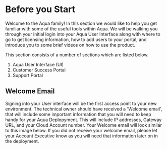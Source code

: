 # Before you Start

Welcome to the Aqua family! In this section we would like to help you get familiar with some of the useful tools within Aqua. We will be walking you through your initial login into your Aqua User Interface along with where to go to get licensing information, how to add users to your portal, and introduce you to some brief videos on how to use the product. 

This section consists of a number of sections which are listed below.

1. Aqua User Interface (UI)
2. Customer Success Portal
3. Support Portal


## Welcome Email

Signing into your User interface will be the first access point to your new environment. The technical owner should have received a 'Welcome email', that will include some important information that you will need to keep handy for your Aqua Deplopyment. This will include IP addresses, Gateway URL, and your Cloud Account number. Your Welcome email will look similar to this image below. If you did not receive your welcome email, please let your Account Executive know as you will need that information later on in the deployment. 